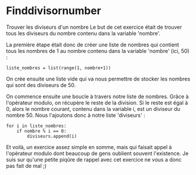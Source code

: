 # Finddivisornumber
Trouver les diviseurs d'un nombre 
Le but de cet exercice était de trouver tous les diviseurs du nombre contenu dans la variable 'nombre'.

La première étape était donc de créer une liste de nombres qui contient tous les nombres de 1 au nombre contenu dans la variable 'nombre' (ici, 50) :

    liste_nombres = list(range(1, nombre+1))

On crée ensuite une liste vide qui va nous permettre de stocker les nombres qui sont des diviseurs de 50.

On commence ensuite une boucle à travers notre liste de nombres. Grâce à l'opérateur modulo, on récupère le reste de la division.
Si le reste est égal à 0, alors le nombre courant, contenu dans la variable i, est un diviseur du nombre 50. Nous l'ajoutons donc à notre liste 'diviseurs' :

    for i in liste_nombres:
        if nombre % i == 0:
            diviseurs.append(i)

Et voilà, un exercice assez simple en somme, mais qui faisait appel à l'opérateur modulo dont beaucoup de gens oublient souvent l'existence.
Je suis sur qu'une petite piqûre de rappel avec cet exercice ne vous a donc pas fait de mal ;)
